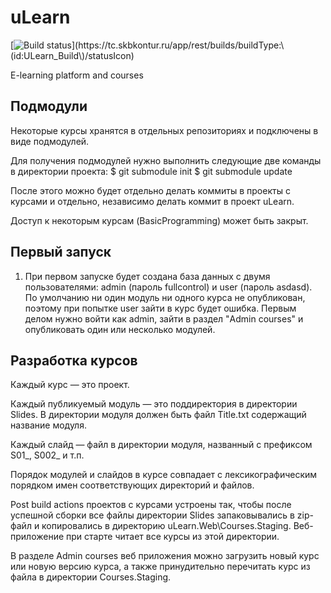 uLearn
=======

[![Build status](https://tc.skbkontur.ru/app/rest/builds/buildType:\(id:ULearn_Build\)/statusIcon)](https://tc.skbkontur.ru/app/rest/builds/buildType:\(id:ULearn_Build\)/statusIcon)


E-learning platform and courses



Подмодули
---------

Некоторые курсы хранятся в отдельных репозиториях и подключены в виде подмодулей.

Для получения подмодулей нужно выполнить следующие две команды в директории проекта:
  $ git submodule init
  $ git submodule update
  
После этого можно будет отдельно делать коммиты в проекты с курсами и отдельно, независимо делать коммит в проект uLearn.

Доступ к некоторым курсам (BasicProgramming) может быть закрыт.


Первый запуск
------------

1. При первом запуске будет создана база данных с двумя пользователями: admin (пароль fullcontrol) и user (пароль asdasd).
По умолчанию ни один модуль ни одного курса не опубликован, поэтому при попытке user зайти в курс будет ошибка. 
Первым делом нужно войти как admin, зайти в раздел "Admin courses" и опубликовать один или несколько модулей.

Разработка курсов
-----------------

Каждый курс — это проект. 

Каждый публикуемый модуль — это поддиректория в директории Slides. В директории модуля должен быть файл Title.txt содержащий название модуля.

Каждый слайд — файл в директории модуля, названный с префиксом S01_, S002_ и т.п.

Порядок модулей и слайдов в курсе совпадает с лексикографическим порядком имен соответствующих директорий и файлов.

Post build actions проектов с курсами устроены так, чтобы после успешной сборки все файлы директории Slides запаковывались в zip-файл
и копировались в директорию uLearn.Web\Courses.Staging. 
Веб-приложение при старте читает все курсы из этой директории.

В разделе Admin courses веб приложения можно загрузить новый курс или новую версию курса, а также принудительно перечитать курс из файла в директории Courses.Staging.


